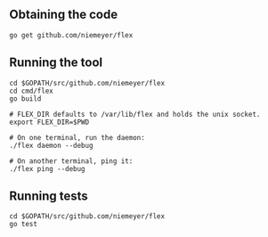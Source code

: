 
Obtaining the code
------------------

    go get github.com/niemeyer/flex

Running the tool
----------------

    cd $GOPATH/src/github.com/niemeyer/flex
    cd cmd/flex
    go build

    # FLEX_DIR defaults to /var/lib/flex and holds the unix socket.
    export FLEX_DIR=$PWD

    # On one terminal, run the daemon:
    ./flex daemon --debug

    # On another terminal, ping it:
    ./flex ping --debug

Running tests
-------------

    cd $GOPATH/src/github.com/niemeyer/flex
    go test
